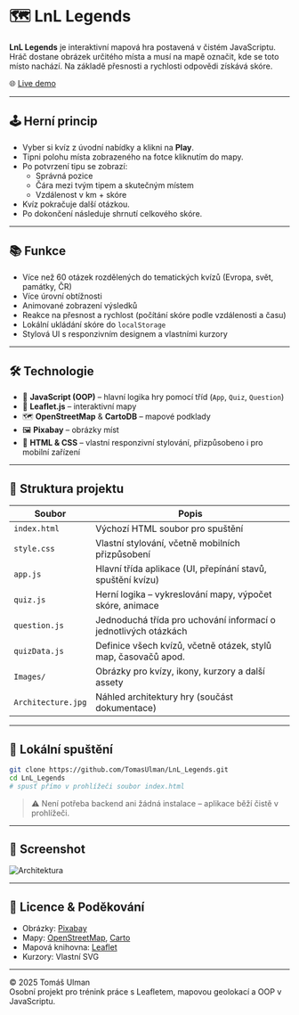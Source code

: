 # 🗺️ LnL Legends

**LnL Legends** je interaktivní mapová hra postavená v čistém JavaScriptu. Hráč dostane obrázek určitého místa a musí na mapě označit, kde se toto místo nachází. Na základě přesnosti a rychlosti odpovědi získává skóre.

🌐 [Live demo](https://tomasulman-lnl-legends.netlify.app/)

---

## 🕹️ Herní princip

- Vyber si kvíz z úvodní nabídky a klikni na **Play**.
- Tipni polohu místa zobrazeného na fotce kliknutím do mapy.
- Po potvrzení tipu se zobrazí:
  - Správná pozice
  - Čára mezi tvým tipem a skutečným místem
  - Vzdálenost v km + skóre
- Kvíz pokračuje další otázkou.
- Po dokončení následuje shrnutí celkového skóre.

---

## 📚 Funkce

- Více než 60 otázek rozdělených do tematických kvízů (Evropa, svět, památky, ČR)
- Více úrovní obtížnosti
- Animované zobrazení výsledků
- Reakce na přesnost a rychlost (počítání skóre podle vzdálenosti a času)
- Lokální ukládání skóre do `localStorage`
- Stylová UI s responzivním designem a vlastními kurzory

---

## 🛠️ Technologie

- 🧠 **JavaScript (OOP)** – hlavní logika hry pomocí tříd (`App`, `Quiz`, `Question`)
- 🧭 **Leaflet.js** – interaktivní mapy
- 🗺️ **OpenStreetMap** & **CartoDB** – mapové podklady
- 🖼️ **Pixabay** – obrázky míst
- 🎨 **HTML & CSS** – vlastní responzivní stylování, přizpůsobeno i pro mobilní zařízení

---

## 🧩 Struktura projektu

| Soubor            | Popis |
|-------------------|-------|
| `index.html`      | Výchozí HTML soubor pro spuštění |
| `style.css`       | Vlastní stylování, včetně mobilních přizpůsobení |
| `app.js`          | Hlavní třída aplikace (UI, přepínání stavů, spuštění kvízu) |
| `quiz.js`         | Herní logika – vykreslování mapy, výpočet skóre, animace |
| `question.js`     | Jednoduchá třída pro uchování informací o jednotlivých otázkách |
| `quizData.js`     | Definice všech kvízů, včetně otázek, stylů map, časovačů apod. |
| `Images/`         | Obrázky pro kvízy, ikony, kurzory a další assety |
| `Architecture.jpg`| Náhled architektury hry (součást dokumentace) |

---

## 🚀 Lokální spuštění

```bash
git clone https://github.com/TomasUlman/LnL_Legends.git
cd LnL_Legends
# spusť přímo v prohlížeči soubor index.html
```

> ⚠️ Není potřeba backend ani žádná instalace – aplikace běží čistě v prohlížeči.

---

## 📸 Screenshot
![Architektura](./Architecture.jpg)

---

## 📝 Licence & Poděkování

- Obrázky: [Pixabay](https://pixabay.com/)
- Mapy: [OpenStreetMap](https://www.openstreetmap.org/copyright), [Carto](https://carto.com/attributions)
- Mapová knihovna: [Leaflet](https://leafletjs.com/)
- Kurzory: Vlastní SVG

---

© 2025 Tomáš Ulman  
Osobní projekt pro trénink práce s Leafletem, mapovou geolokací a OOP v JavaScriptu.

